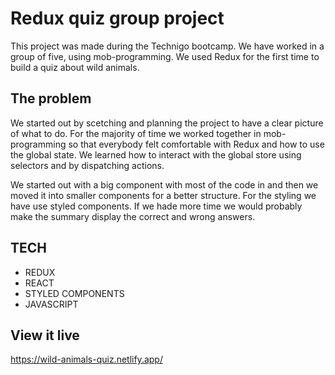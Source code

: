# Redux quiz group project

This project was made during the Technigo bootcamp. We have worked in a group of five, using mob-programming. We used Redux for the first time to build a quiz about wild animals.

## The problem

We started out by scetching and planning the project to have a clear picture of what to do. For the majority of time we worked together in mob-programming so that everybody felt comfortable with Redux and how to use the global state. We learned how to interact with the global store using selectors and by dispatching actions.

We started out with a big component with most of the code in and then we moved it into smaller components for a better structure. For the styling we have use styled components. If we hade more time we would probably make the summary display the correct and wrong answers.

## TECH
- REDUX
- REACT
- STYLED COMPONENTS
- JAVASCRIPT

## View it live
https://wild-animals-quiz.netlify.app/



